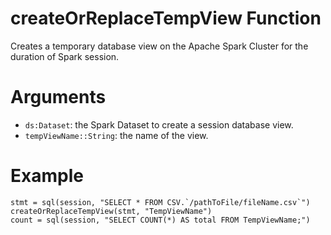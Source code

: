 # createOrReplaceTempView Function
Creates a temporary database view on the Apache Spark Cluster for the duration of Spark session.
# Arguments
- `ds:Dataset`: the Spark Dataset to create a session database view.
- `tempViewName::String`: the name of the view.
# Example
```
stmt = sql(session, "SELECT * FROM CSV.`/pathToFile/fileName.csv`")
createOrReplaceTempView(stmt, "TempViewName")
count = sql(session, "SELECT COUNT(*) AS total FROM TempViewName;")
```
